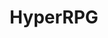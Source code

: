 ---
title: HyperRPG
crosslinks:
- AMAAggregator
- DiceCameraAction
- Shadowrun
- livven
- Claiantest
---